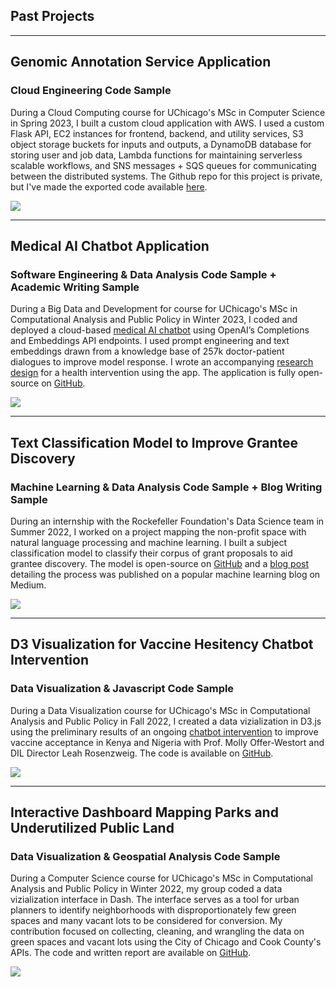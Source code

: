 ## Past Projects

---
## Genomic Annotation Service Application
### Cloud Engineering Code Sample
During a Cloud Computing course for UChicago's MSc in Computer Science in Spring 2023, I built a custom cloud application with AWS. I used a custom Flask API, EC2 instances for frontend, backend, and utility services, S3 object storage buckets for inputs and outputs, a DynamoDB database for storing user and job data, Lambda functions for maintaining serverless scalable workflows, and SNS messages + SQS queues for communicating between the distributed systems. The Github repo for this project is private, but I've made the exported code available <a href="https://drive.google.com/file/d/1OJ5KSlXKvHIr8I5Tw-sYudv_NDYaP3Jb/view">here</a>.

<img src="images/gas.jpg"/>

---
## Medical AI Chatbot Application
### Software Engineering & Data Analysis Code Sample + Academic Writing Sample
During a Big Data and Development for course for UChicago's MSc in Computational Analysis and Public Policy in Winter 2023, I coded and deployed a cloud-based <a href="https://docgpt.herokuapp.com/">medical AI chatbot</a> using OpenAI’s Completions and Embeddings API endpoints. I used prompt engineering and text embeddings drawn from a knowledge base of 257k doctor-patient dialogues to improve model response. I wrote an accompanying <a href="https://github.com/dustinmarshall/DocGPT/blob/main/research_design.pdf">research design</a> for a health intervention using the app. The application is fully open-source on <a href="https://github.com/dustinmarshall/DocGPT">GitHub</a>.

<img src="images/docgpt.jpg"/>

---
## Text Classification Model to Improve Grantee Discovery
### Machine Learning & Data Analysis Code Sample + Blog Writing Sample
During an internship with the Rockefeller Foundation's Data Science team in Summer 2022, I worked on a project mapping the non-profit space with natural language processing and machine learning. I built a subject classification model to classify their corpus of grant proposals to aid grantee discovery. The model is open-source on <a href="https://github.com/dustinmarshall/data_science_subject_classifier">GitHub</a> and a <a href="https://medium.com/mlearning-ai/using-nlp-to-improve-grantee-discovery-adc40f3833f">blog post</a> detailing the process was published on a popular machine learning blog on Medium.

<img src="images/nlp.jpg"/>

---
## D3 Visualization for Vaccine Hesitency Chatbot Intervention 
### Data Visualization & Javascript Code Sample
During a Data Visualization course for UChicago's MSc in Computational Analysis and Public Policy in Fall 2022, I created a data vizialization in D3.js using the preliminary results of an ongoing <a href="https://osf.io/mgyxu/">chatbot intervention</a> to improve vaccine acceptance in Kenya and Nigeria with Prof. Molly Offer-Westort and DIL Director Leah Rosenzweig. The code is available on <a href="https://github.com/dustinmarshall/data_visualization_for_policy_analysis/tree/main/final_project">GitHub</a>.

<img src="images/d3.jpg"/>

---
## Interactive Dashboard Mapping Parks and Underutilized Public Land
### Data Visualization & Geospatial Analysis Code Sample
During a Computer Science course for UChicago's MSc in Computational Analysis and Public Policy in Winter 2022, my group coded a data vizialization interface in Dash. The interface serves as a tool for urban planners to identify neighborhoods with disproportionately few green spaces and many vacant lots to be considered for conversion. My contribution focused on collecting, cleaning, and wrangling the data on green spaces and vacant lots using the City of Chicago and Cook County's APIs. The code and written report are available on <a href="https://github.com/dustinmarshall/less-vacant-places-more-green-spaces">GitHub</a>.

<img src="images/dash.jpg"/>
